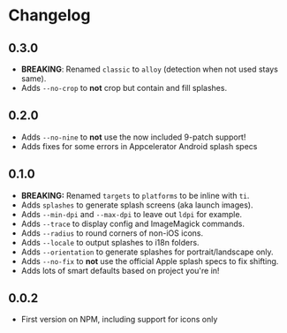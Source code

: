 # Changelog

## 0.3.0
- **BREAKING**: Renamed `classic` to `alloy` (detection when not used stays same).
- Adds `--no-crop` to **not** crop but contain and fill splashes.

## 0.2.0
- Adds `--no-nine` to **not** use the now included 9-patch support!
- Adds fixes for some errors in Appcelerator Android splash specs

## 0.1.0
- **BREAKING:** Renamed `targets` to `platforms` to be inline with `ti`.
- Adds `splashes` to generate splash screens (aka launch images).
- Adds `--min-dpi` and `--max-dpi` to leave out `ldpi` for example.
- Adds `--trace` to display config and ImageMagick commands.
- Adds `--radius` to round corners of non-iOS icons.
- Adds `--locale` to output splashes to i18n folders.
- Adds `--orientation` to generate splashes for portrait/landscape only.
- Adds `--no-fix` to **not** use the official Apple splash specs to fix shifting.
- Adds lots of smart defaults based on project you're in!

## 0.0.2
- First version on NPM, including support for icons only